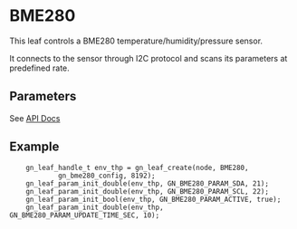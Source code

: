 
# BME280

This leaf controls a BME280 temperature/humidity/pressure sensor.

It connects to the sensor through I2C protocol and scans its parameters at predefined rate.

## Parameters

See [API Docs](/grownode/html/gn__bme280_8h.html)

## Example

```
	gn_leaf_handle_t env_thp = gn_leaf_create(node, BME280,
			gn_bme280_config, 8192);
	gn_leaf_param_init_double(env_thp, GN_BME280_PARAM_SDA, 21);
	gn_leaf_param_init_double(env_thp, GN_BME280_PARAM_SCL, 22);
	gn_leaf_param_init_bool(env_thp, GN_BME280_PARAM_ACTIVE, true);
	gn_leaf_param_init_double(env_thp, GN_BME280_PARAM_UPDATE_TIME_SEC, 10);
```

